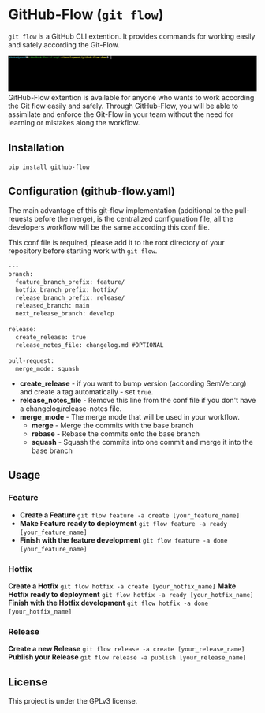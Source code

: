 # GitHub-Flow (`git flow`)

`git flow` is a GitHub CLI extention. It provides commands for working easily and safely according the Git-Flow.

![create feature](https://github.com/ShakedBraimok/github-flow-assets/blob/master/create-feature-example.gif)
GitHub-Flow extention is available for anyone who wants to work according the Git flow easily and safely.
Through GitHub-Flow, you will be able to assimilate and enforce the Git-Flow in your team without the need for learning or mistakes along the workflow.

## Installation
`pip install github-flow`

## Configuration (github-flow.yaml)
The main advantage of this git-flow implementation (additional to the pull-reuests before the merge),
is the centralized configuration file, all the developers workflow will be the same according this conf file.

This conf file is required, please add it to the root directory of your repository before starting work with `git flow`. 

```
---
branch:
  feature_branch_prefix: feature/
  hotfix_branch_prefix: hotfix/
  release_branch_prefix: release/
  released_branch: main
  next_release_branch: develop

release:
  create_release: true
  release_notes_file: changelog.md #OPTIONAL

pull-request:
  merge_mode: squash
```

- **create_release** - if you want to bump version (according SemVer.org) and create a tag automatically - set `true`.
- **release_notes_file** - Remove this line from the conf file if you don't have a changelog/release-notes file.
- **merge_mode** - The merge mode that will be used in your workflow.
  - **merge** - Merge the commits with the base branch
  - **rebase** - Rebase the commits onto the base branch
  - **squash** - Squash the commits into one commit and merge it into the base branch

## Usage
### Feature
- **Create a Feature**
  `git flow feature -a create [your_feature_name]`
- **Make Feature ready to deployment**
  `git flow feature -a ready [your_feature_name]`
- **Finish with the feature development**
  `git flow feature -a done [your_feature_name]`

### Hotfix
**Create a Hotfix**
`git flow hotfix -a create [your_hotfix_name]`
**Make Hotfix ready to deployment**
`git flow hotfix -a ready [your_hotfix_name]`
**Finish with the Hotfix development**
`git flow hotfix -a done [your_hotfix_name]`

### Release
**Create a new Release**
`git flow release -a create [your_release_name]`
**Publish your Release**
`git flow release -a publish [your_release_name]`

## License
This project is under the GPLv3 license.
